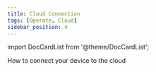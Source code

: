 ```yaml
---
title: Cloud Connection
tags: [Operate, Cloud]
sidebar_position: 4
---
```


import DocCardList from '@theme/DocCardList';

How to connect your device to the cloud

<DocCardList />
